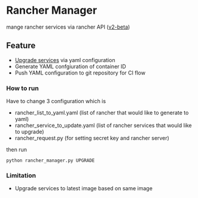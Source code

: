# Rancher Manager
mange rancher services via rancher API ([v2-beta](http://rancher.com/docs/rancher/v1.6/en/api/v2-beta/))

## Feature
- [Upgrade services](http://rancher.com/docs/rancher/v1.6/en/api/v2-beta/api-resources/service/#upgrade) via yaml configuration 
- Generate YAML confgiuration of container ID
- Push YAML configuration to git repository for CI flow

### How to run
Have to change 3 configuration which is
- rancher_list_to_yaml.yaml (list of rancher that would like to generate to yaml)
- rancher_service_to_update.yaml (list of rancher services that would like to upgrade)
- rancher_request.py (for setting secret key and rancher server)

then run

```python rancher_manager.py UPGRADE```

### Limitation
- Upgrade services to latest image based on same image
